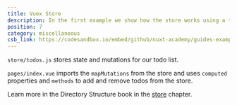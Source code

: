 ```yaml
---
title: Vuex Store
description: In the first example we show how the store works using a todo app
position: 7
category: miscellaneous
csb_link: https://codesandbox.io/embed/github/nuxt-academy/guides-examples/tree/master/04_directory_structure/14_store?fontsize=14&hidenavigation=1&theme=dark&view=editor
---
```


<example-intro></example-intro>

`store/todos.js` stores state and mutations for our todo list.

`pages/index.vue` imports the `mapMutations` from the store and uses `computed` properties and `methods` to add and remove todos from the store.

<base-alert type="next">

Learn more in the Directory Structure book in the [store](/docs/2.x/directory-structure/store) chapter.

</base-alert>

<code-sandbox :src="csb_link"></code-sandbox>
